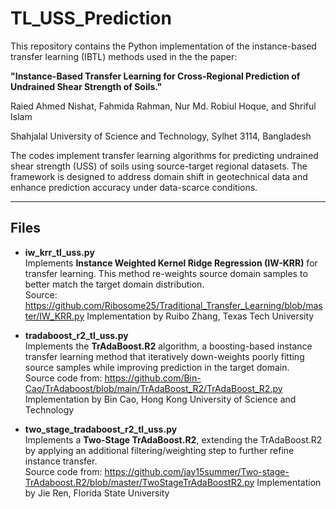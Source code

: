 # TL_USS_Prediction

This repository contains the Python implementation of the instance-based transfer learning (IBTL) methods used in the the paper:

**"Instance-Based Transfer Learning for Cross-Regional Prediction of Undrained Shear Strength of Soils."**

Raied Ahmed Nishat, Fahmida Rahman, Nur Md. Robiul Hoque, and Shriful Islam

Shahjalal University of Science and Technology, Sylhet 3114, Bangladesh


The codes implement transfer learning algorithms for predicting undrained shear strength (USS) of soils using source-target regional datasets. The framework is designed to address domain shift in geotechnical data and enhance prediction accuracy under data-scarce conditions.  

---

## Files

- **iw_krr_tl_uss.py**  
  Implements **Instance Weighted Kernel Ridge Regression (IW-KRR)** for transfer learning. This method re-weights source domain samples to better match the target domain distribution.  
  Source: https://github.com/Ribosome25/Traditional_Transfer_Learning/blob/master/IW_KRR.py 
  Implementation by Ruibo Zhang, Texas Tech University

- **tradaboost_r2_tl_uss.py**  
  Implements the **TrAdaBoost.R2** algorithm, a boosting-based instance transfer learning method that iteratively down-weights poorly fitting source samples while improving prediction in the target domain.  
  Source code from: https://github.com/Bin-Cao/TrAdaboost/blob/main/TrAdaBoost_R2/TrAdaBoost_R2.py
  Implementation by Bin Cao, Hong Kong University of Science and Technology


- **two_stage_tradaboost_r2_tl_uss.py**  
  Implements a **Two-Stage TrAdaBoost.R2**, extending the TrAdaBoost.R2 by applying an additional filtering/weighting step to further refine instance transfer.  
  Source code from: https://github.com/jay15summer/Two-stage-TrAdaboost.R2/blob/master/TwoStageTrAdaBoostR2.py 
  Implementation by Jie Ren, Florida State University

